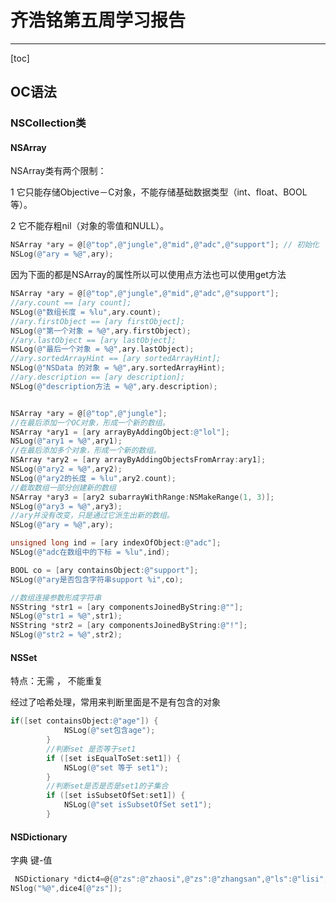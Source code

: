 # 齐浩铭第五周学习报告

---

[toc]

## OC语法

### NSCollection类

#### NSArray

NSArray类有两个限制：

1 它只能存储Objective－C对象，不能存储基础数据类型（int、float、BOOL等）。

2 它不能存粗nil（对象的零值和NULL）。

```objective-c
NSArray *ary = @[@"top",@"jungle",@"mid",@"adc",@"support"]; // 初始化
NSLog(@"ary = %@",ary);
```

因为下面的都是NSArray的属性所以可以使用点方法也可以使用get方法

```objective-c
NSArray *ary = @[@"top",@"jungle",@"mid",@"adc",@"support"];
//ary.count == [ary count];
NSLog(@"数组长度 = %lu",ary.count);
//ary.firstObject == [ary firstObject];
NSLog(@"第一个对象 = %@",ary.firstObject);
//ary.lastObject == [ary lastObject];
NSLog(@"最后一个对象 = %@",ary.lastObject);
//ary.sortedArrayHint == [ary sortedArrayHint];
NSLog(@"NSData 的对象 = %@",ary.sortedArrayHint);
//ary.description == [ary description];
NSLog(@"description方法 = %@",ary.description);
```



```objective-c

NSArray *ary = @[@"top",@"jungle"];
//在最后添加一个OC对象，形成一个新的数组。
NSArray *ary1 = [ary arrayByAddingObject:@"lol"];
NSLog(@"ary1 = %@",ary1);
//在最后添加多个对象，形成一个新的数组。
NSArray *ary2 = [ary arrayByAddingObjectsFromArray:ary1];
NSLog(@"ary2 = %@",ary2);
NSLog(@"ary2的长度 = %lu",ary2.count);
//截取数组一部分创建新的数组
NSArray *ary3 = [ary2 subarrayWithRange:NSMakeRange(1, 3)];
NSLog(@"ary3 = %@",ary3);
//ary并没有改变，只是通过它派生出新的数组。
NSLog(@"ary = %@",ary);
```

```objective-c
unsigned long ind = [ary indexOfObject:@"adc"];
NSLog(@"adc在数组中的下标 = %lu",ind);

BOOL co = [ary containsObject:@"support"];
NSLog(@"ary是否包含字符串support %i",co);

//数组连接参数形成字符串
NSString *str1 = [ary componentsJoinedByString:@""];
NSLog(@"str1 = %@",str1);
NSString *str2 = [ary componentsJoinedByString:@"!"];
NSLog(@"str2 = %@",str2);
```

#### NSSet

特点：无需 ， 不能重复

经过了哈希处理，常用来判断里面是不是有包含的对象

```objective-c
if([set containsObject:@"age"]) {
            NSLog(@"set包含age");
        }
        //判断set 是否等于set1
        if ([set isEqualToSet:set1]) {
            NSLog(@"set 等于 set1");
        }
        //判断set是否是否是set1的子集合
        if ([set isSubsetOfSet:set1]) {
            NSLog(@"set isSubsetOfSet set1");
        }

```



#### NSDictionary

字典 键-值

```objective-c
 NSDictionary *dict4=@{@"zs":@"zhaosi",@"zs":@"zhangsan",@"ls":@"lisi",@"bz":@"banzhang"};
NSlog("%@",dice4[@"zs"]);
```







